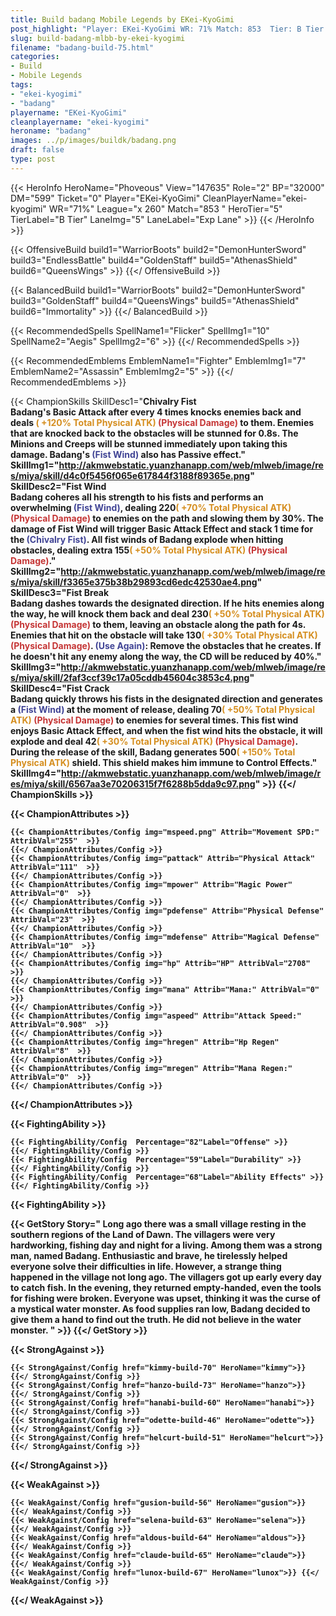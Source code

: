 ```yaml
---
title: Build badang Mobile Legends by EKei-KyoGimi
post_highlight: "Player: EKei-KyoGimi WR: 71% Match: 853  Tier: B Tier Lane: Exp Lane"
slug: build-badang-mlbb-by-ekei-kyogimi
filename: "badang-build-75.html"
categories: 
- Build 
- Mobile Legends
tags: 
- "ekei-kyogimi"
- "badang"
playername: "EKei-KyoGimi"
cleanplayername: "ekei-kyogimi"
heroname: "badang"
images: ../p/images/buildk/badang.png
draft: false
type: post
---
```


{{< HeroInfo HeroName="Phoveous" View="147635" Role="2" BP="32000" DM="599" Ticket="0" Player="EKei-KyoGimi" CleanPlayerName="ekei-kyogimi" WR="71%" League="x 260" Match="853 " HeroTier="5" TierLabel="B Tier" LaneImg="5" LaneLabel="Exp Lane" >}} {{< /HeroInfo >}}
 
{{< OffensiveBuild build1="WarriorBoots"  build2="DemonHunterSword" build3="EndlessBattle" build4="GoldenStaff" build5="AthenasShield" build6="QueensWings" >}} {{</ OffensiveBuild >}}  

{{< BalancedBuild build1="WarriorBoots"  build2="DemonHunterSword" build3="GoldenStaff" build4="QueensWings" build5="AthenasShield" build6="Immortality" >}} {{</ BalancedBuild >}}  

{{< RecommendedSpells SpellName1="Flicker" SpellImg1="10" SpellName2="Aegis" SpellImg2="6" >}} {{</ RecommendedSpells >}}   

{{< RecommendedEmblems EmblemName1="Fighter" EmblemImg1="7" EmblemName2="Assassin" EmblemImg2="5" >}} {{</ RecommendedEmblems >}}   

{{< ChampionSkills SkillDesc1="<b>Chivalry Fist<br>Badang's Basic Attack after every 4 times knocks enemies back and deals <font color='#D58E1F'>( +120% Total Physical ATK)</font> <font color='#C53535'>(Physical Damage)</font> to them. Enemies that are knocked back to the obstacles will be stunned for 0.8s. The Minions and Creeps will be stunned immediately upon taking this damage. Badang's <font color='#404495'>(Fist Wind)</font> also has Passive effect." SkillImg1="http://akmwebstatic.yuanzhanapp.com/web/mlweb/image/res/miya/skill/d4c0f5456f065e617844f3188f89365e.png"  SkillDesc2="<b>Fist Wind<br>Badang coheres all his strength to his fists and performs an overwhelming <font color='#404495'>(Fist Wind)</font>, dealing 220<font color='#D58E1F'>( +70% Total Physical ATK)</font> <font color='#C53535'>(Physical Damage)</font> to enemies on the path and slowing them by 30%. The damage of Fist Wind will trigger Basic Attack Effect and stack 1 time for the <font color='#404495'>(Chivalry Fist)</font>. All fist winds of Badang explode when hitting obstacles, dealing extra 155<font color='#D58E1F'>( +50% Total Physical ATK)</font> <font color='#C53535'>(Physical Damage)</font>." SkillImg2="http://akmwebstatic.yuanzhanapp.com/web/mlweb/image/res/miya/skill/f3365e375b38b29893cd6edc42530ae4.png"  SkillDesc3="<b>Fist Break<br>Badang dashes towards the designated direction. If he hits enemies along the way, he will knock them back and deal 230<font color='#D58E1F'>( +50% Total Physical ATK)</font> <font color='#C53535'>(Physical Damage)</font> to them, leaving an obstacle along the path for 4s. Enemies that hit on the obstacle will take 130<font color='#D58E1F'>( +30% Total Physical ATK)</font> <font color='#C53535'>(Physical Damage)</font>. <font color='#404495'>(Use Again)</font>: Remove the obstacles that he creates. If he doesn't hit any enemy along the way, the CD will be reduced by 40%." SkillImg3="http://akmwebstatic.yuanzhanapp.com/web/mlweb/image/res/miya/skill/2faf3ccf39c17a05cddb45604c3853c4.png"  SkillDesc4="<b>Fist Crack<br>Badang quickly throws his fists in the designated direction and generates a <font color='#404495'>(Fist Wind)</font> at the moment of release, dealing 70<font color='#D58E1F'>( +50% Total Physical ATK)</font> <font color='#C53535'>(Physical Damage)</font> to enemies for several times. This fist wind enjoys Basic Attack Effect, and when the fist wind hits the obstacle, it will explode and deal 42<font color='#D58E1F'>( +30% Total Physical ATK)</font> <font color='#C53535'>(Physical Damage)</font>. During the release of the skill, Badang generates 500<font color='#D58E1F'>( +150% Total Physical ATK)</font> shield. This shield makes him immune to Control Effects." SkillImg4="http://akmwebstatic.yuanzhanapp.com/web/mlweb/image/res/miya/skill/6567aa3e70206315f7f6288b5dda9c97.png"  >}} {{</ ChampionSkills >}}
	

{{< ChampionAttributes >}}

	{{< ChampionAttributes/Config img="mspeed.png" Attrib="Movement SPD:" AttribVal="255"  >}} 
	{{</ ChampionAttributes/Config >}}
	{{< ChampionAttributes/Config img="pattack" Attrib="Physical Attack" AttribVal="111"  >}} 
	{{</ ChampionAttributes/Config >}}
	{{< ChampionAttributes/Config img="mpower" Attrib="Magic Power" AttribVal="0"  >}} 
	{{</ ChampionAttributes/Config >}}
	{{< ChampionAttributes/Config img="pdefense" Attrib="Physical Defense" AttribVal="23"  >}} 
	{{</ ChampionAttributes/Config >}}
	{{< ChampionAttributes/Config img="mdefense" Attrib="Magical Defense" AttribVal="10"  >}} 
	{{</ ChampionAttributes/Config >}}
	{{< ChampionAttributes/Config img="hp" Attrib="HP" AttribVal="2708"  >}} 
	{{</ ChampionAttributes/Config >}}
	{{< ChampionAttributes/Config img="mana" Attrib="Mana:" AttribVal="0"  >}} 
	{{</ ChampionAttributes/Config >}}
	{{< ChampionAttributes/Config img="aspeed" Attrib="Attack Speed:" AttribVal="0.908"  >}} 
	{{</ ChampionAttributes/Config >}}
	{{< ChampionAttributes/Config img="hregen" Attrib="Hp Regen" AttribVal="8"  >}} 
	{{</ ChampionAttributes/Config >}}
	{{< ChampionAttributes/Config img="mregen" Attrib="Mana Regen:" AttribVal="0"  >}} 
	{{</ ChampionAttributes/Config >}}
	
	
{{</ ChampionAttributes >}}


{{< FightingAbility >}}

	{{< FightingAbility/Config  Percentage="82"Label="Offense" >}} 
	{{</ FightingAbility/Config >}}		
	{{< FightingAbility/Config  Percentage="59"Label="Durability" >}} 
	{{</ FightingAbility/Config >}}
	{{< FightingAbility/Config  Percentage="68"Label="Ability Effects" >}} 
	{{</ FightingAbility/Config >}}
	
{{< FightingAbility >}}

{{< GetStory Story=" Long ago there was a small village resting in the southern regions of the Land of Dawn. The villagers were very hardworking, fishing day and night for a living. Among them was a strong man, named Badang. Enthusiastic and brave, he tirelessly helped everyone solve their difficulties in life. However, a strange thing happened in the village not long ago. The villagers got up early every day to catch fish. In the evening, they returned empty-handed, even the tools for fishing were broken. Everyone was upset, thinking it was the curse of a mystical water monster. As food supplies ran low, Badang decided to give them a hand to find out the truth. He did not believe in the water monster. " >}}  {{</ GetStory >}}

{{< StrongAgainst >}}

	{{< StrongAgainst/Config href="kimmy-build-70" HeroName="kimmy">}} {{</ StrongAgainst/Config >}}
	{{< StrongAgainst/Config href="hanzo-build-73" HeroName="hanzo">}} {{</ StrongAgainst/Config >}}
	{{< StrongAgainst/Config href="hanabi-build-60" HeroName="hanabi">}} {{</ StrongAgainst/Config >}}
	{{< StrongAgainst/Config href="odette-build-46" HeroName="odette">}} {{</ StrongAgainst/Config >}}
	{{< StrongAgainst/Config href="helcurt-build-51" HeroName="helcurt">}} {{</ StrongAgainst/Config >}}
	
{{</ StrongAgainst >}}

{{< WeakAgainst >}}

	{{< WeakAgainst/Config href="gusion-build-56" HeroName="gusion">}} {{</ WeakAgainst/Config >}}
	{{< WeakAgainst/Config href="selena-build-63" HeroName="selena">}} {{</ WeakAgainst/Config >}}
	{{< WeakAgainst/Config href="aldous-build-64" HeroName="aldous">}} {{</ WeakAgainst/Config >}}
	{{< WeakAgainst/Config href="claude-build-65" HeroName="claude">}} {{</ WeakAgainst/Config >}}
	{{< WeakAgainst/Config href="lunox-build-67" HeroName="lunox">}} {{</ WeakAgainst/Config >}}
	
{{</ WeakAgainst >}}
